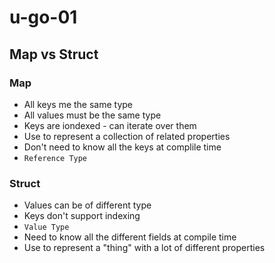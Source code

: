 # u-go-01

## Map vs Struct

### Map 
- All keys me the same type
- All values must be the same type
- Keys are iondexed - can iterate over them
- Use to represent a collection of related properties
- Don't need to know all the keys at complile time
- `Reference Type`

### Struct 
- Values can be of different type
- Keys don't support indexing
- `Value Type`
- Need to know all the different fields at compile time
- Use to represent a "thing" with a lot of different properties
